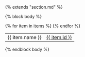 {% extends "section.md" %}

{% block body %}
<table class="table table-hover">
    {% for item in items %}
    <tr>
        <td class='col-md-2'>{{ item.name }}</td>
        <td class='col-md-2' style='text-align:right;'>
            <a href="{{ item.url }}" target="_blank">{{ item.id }}</a>
        </td>
    </tr>
    {% endfor %}
</table>
{% endblock body %}
